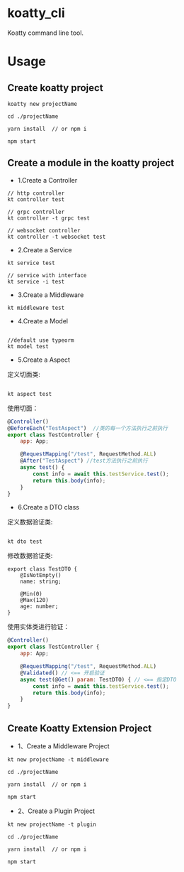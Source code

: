 # koatty_cli
Koatty command line tool.

# Usage

## Create koatty project

```shell
koatty new projectName

cd ./projectName

yarn install  // or npm i

npm start
```
## Create a module in the koatty project

* 1.Create a Controller
```shell
// http controller
kt controller test

// grpc controller
kt controller -t grpc test

// websocket controller
kt controller -t websocket test

```

* 2.Create a Service

```shell
kt service test

// service with interface
kt service -i test

```

* 3.Create a Middleware

```shell
kt middleware test

```

* 4.Create a Model

```shell

//default use typeorm
kt model test

```

* 5.Create a Aspect

定义切面类:

```shell

kt aspect test

```
使用切面：

```js
@Controller()
@BeforeEach("TestAspect")  //类的每一个方法执行之前执行
export class TestController {
    app: App;

    @RequestMapping("/test", RequestMethod.ALL)
    @After("TestAspect") //test方法执行之前执行
    async test() {
        const info = await this.testService.test();
        return this.body(info);
    }
}

```

* 6.Create a DTO class

定义数据验证类:

```shell

kt dto test

```
修改数据验证类:

```
export class TestDTO {
    @IsNotEmpty()
    name: string;

    @Min(0)
    @Max(120)
    age: number;
}
```

使用实体类进行验证：

```js
@Controller()
export class TestController {
    app: App;

    @RequestMapping("/test", RequestMethod.ALL)
    @Validated() // <== 开启验证   
    async test(@Get() param: TestDTO) { // <== 指定DTO
        const info = await this.testService.test();
        return this.body(info);
    }
}

```

## Create Koatty Extension Project

* 1、Create a Middleware Project

```shell
kt new projectName -t middleware

cd ./projectName

yarn install  // or npm i

npm start
```

* 2、Create a Plugin Project

```shell
kt new projectName -t plugin

cd ./projectName

yarn install  // or npm i

npm start
```